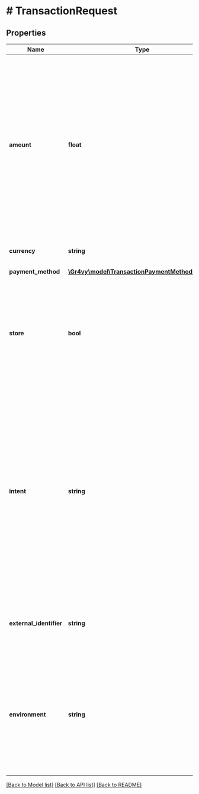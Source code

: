 # # TransactionRequest

## Properties

Name | Type | Description | Notes
------------ | ------------- | ------------- | -------------
**amount** | **float** | The monetary amount to create an authorization for, in the smallest currency unit for the given currency, for example &#x60;1299&#x60; cents to create an authorization for &#x60;$12.99&#x60;.  For BitCoin, this value will be a decimal point number, for example &#x60;0.0039&#x60;. |
**currency** | **string** | A supported ISO-4217 currency code. |
**payment_method** | [**\Gr4vy\model\TransactionPaymentMethodRequest**](TransactionPaymentMethodRequest.md) |  |
**store** | **bool** | Whether or not to also try and store the payment method with us so that it can be used again for future use. This is only supported for payment methods that support this feature. | [optional] [default to false]
**intent** | **string** | Defines the intent of this API call. This determines the desired initial state of the transaction.  * &#x60;authorize&#x60; - (Default) Optionally approves and then authorizes a transaction but does not capture the funds. * &#x60;capture&#x60; - Optionally approves and then authorizes and captures the funds of the transaction. | [optional] [default to INTENT_AUTHORIZE]
**external_identifier** | **string** | An external identifier that can be used to match the transaction against your own records. | [optional]
**environment** | **string** | Defines the environment to create this transaction in. Setting this to anything other than &#x60;production&#x60; will force Gr4vy to use the payment a service configured for that environment. | [optional]

[[Back to Model list]](../../README.md#models) [[Back to API list]](../../README.md#endpoints) [[Back to README]](../../README.md)
